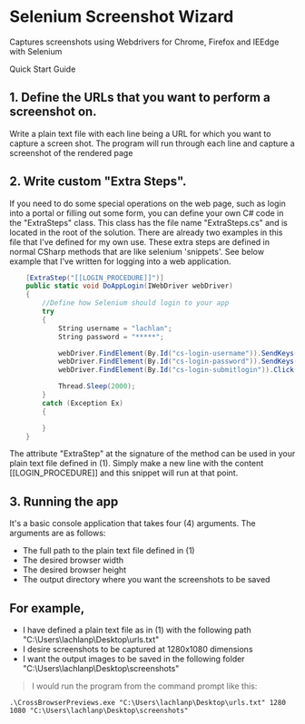 # Selenium Screenshot Wizard
Captures screenshots using Webdrivers for Chrome, Firefox and IEEdge with Selenium

Quick Start Guide

## 1. Define the URLs that you want to perform a screenshot on.
Write a plain text file with each line being a URL for which you want to capture a screen shot. The program will run through each line and capture a screenshot of the rendered page

## 2. Write custom "Extra Steps".
If you need to do some special operations on the web page, such as login into a portal or filling out some form, you can define your own C# code in the "ExtraSteps" class.  This class has the file name "ExtraSteps.cs" and is located in the root of the solution.  There are already two examples in this file that I've defined for my own use.  These extra steps are defined in normal CSharp methods that are like selenium 'snippets'.  See below example that I've written for logging into a web application.

```csharp
    [ExtraStep("[[LOGIN_PROCEDURE]]")]
    public static void DoAppLogin(IWebDriver webDriver)
    {
        //Define how Selenium should login to your app
        try
        {
            String username = "lachlan";
            String password = "*****";

            webDriver.FindElement(By.Id("cs-login-username")).SendKeys(username);
            webDriver.FindElement(By.Id("cs-login-password")).SendKeys(password);
            webDriver.FindElement(By.Id("cs-login-submitlogin")).Click();

            Thread.Sleep(2000);
        }
        catch (Exception Ex)
        {

        }
    }
```

The attribute "ExtraStep" at the signature of the method can be used in your plain text file defined in (1).  Simply make a new line with the content [[LOGIN_PROCEDURE]] and this snippet will run at that point.

## 3. Running the app
It's a basic console application that takes four (4) arguments. The arguments are as follows:
* The full path to the plain text file defined in (1)
* The desired browser width
* The desired browser height
* The output directory where you want the screenshots to be saved

## For example, 
* I have defined a plain text file as in (1) with the following path "C:\Users\lachlanp\Desktop\urls.txt"
* I desire screenshots to be captured at 1280x1080 dimensions
* I want the output images to be saved in the following folder "C:\Users\lachlanp\Desktop\screenshots"
> I would run the program from the command prompt like this:
```
.\CrossBrowserPreviews.exe "C:\Users\lachlanp\Desktop\urls.txt" 1280 1080 "C:\Users\lachlanp\Desktop\screenshots"
```
